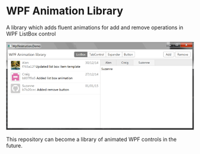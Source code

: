 # WPF Animation Library

A library which adds fluent animations for add and remove operations in WPF ListBox control

![ListBox demo](doc/images/MainDemo.gif)

This repository can become a library of animated WPF controls in the future.